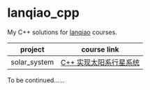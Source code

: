 # lanqiao_cpp

My C++ solutions for [lanqiao](https://www.lanqiao.cn/) courses.

| project      | course link                                                  |
| ------------ | ------------------------------------------------------------ |
| solar_system | [C++ 实现太阳系行星系统](https://www.lanqiao.cn/courses/558) |

To be continued......

